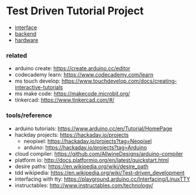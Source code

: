 # Test Driven Tutorial Project

* [interface](/interface)
* [backend](/backend)
* [hardware](/hardware)

### related

* arduino create: https://create.arduino.cc/editor
* codecademy learn: https://www.codecademy.com/learn
* ms touch develop: https://www.touchdevelop.com/docs/creating-interactive-tutorials
* ms make code: https://makecode.microbit.org/
* tinkercad: https://www.tinkercad.com/#/

### tools/reference

* arduino tutorials: https://www.arduino.cc/en/Tutorial/HomePage
* hackday projects: https://hackaday.io/projects
  * neopixel: https://hackaday.io/projects?tag=Neopixel
  * arduino: https://hackaday.io/projects?tag=Arduino
* cloud compiler: https://github.com/AllwineDesigns/arduino-compiler
* platform io: http://docs.platformio.org/en/latest/quickstart.html
* desire paths: https://en.wikipedia.org/wiki/desire_path
* tdd wikipedia: https://en.wikipedia.org/wiki/Test-driven_development
* interfacing with tty: https://playground.arduino.cc/Interfacing/LinuxTTY
* instructables: http://www.instructables.com/technology/

